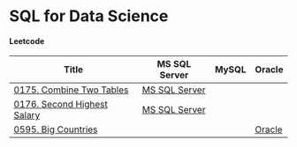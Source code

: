 # SQL for Data Science

#### Leetcode
|Title                        | MS SQL Server | MySQL  | Oracle |
|-----------------------------|---------------|--------|--------|
|[0175. Combine Two Tables](https://leetcode.com/problems/combine-two-tables/)|[MS SQL Server](./Leetcode/Leet0175.sql)|||
|[0176. Second Highest Salary](https://leetcode.com/problems/second-highest-salary/)|[MS SQL Server](./Leetcode/Leet0176.sql)|||
|[0595. Big Countries](https://leetcode.com/problems/big-countries/)|||[Oracle](./Leetcode/Leet0595.sql)|
